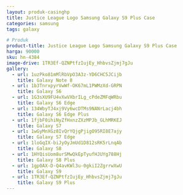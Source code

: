 ```yaml
---
layout: produk-casinghp
title: Justice League Logo Samsung Galaxy S9 Plus Case
categories: samsung
tags: galaxy

# Produk
product-title: Justice League Logo Samsung Galaxy S9 Plus Case
harga: 90000
sku: hn-4384
image-drive: 1TR3Ef-QZNPtfzIujEy_HhbvsZjmj7gJu
gallery:
  - url: 1uzPko81mMlRbVpO3A3z-YD6CHC5JCijb
    title: Galaxy Note 8
  - url: 1b3TnrxpyrVwWf-OK67mL1PWMzXd-GRPN
    title: Galaxy S6
  - url: 1G3sXU9FU4vXwVXbrILg_cPdeZMFqWRbu
    title: Galaxy S6 Edge
  - url: 134WbyTJ4xj9Vy6wcDTMs9NANrLacj4bh
    title: Galaxy S6 Edge Plus
  - url: 1fjbF0ihiNyZfHxnzZXzMPJb_GLhMRKEJ
    title: Galaxy S7
  - url: 1wGyMnXGz8IvQrYQjgPjigO95RI8E7ajy
    title: Galaxy S7 Edge
  - url: 1loGqIX-biJyOyJmUd1D812sRK5rLnqAb
    title: Galaxy S8
  - url: 1HYQisUom8urSMwQkEpTyufHJUYg788Hj
    title: Galaxy S8 Plus
  - url: 1gp0AX-D-Q4avKWl3u-0gkiI2ZgrrwXwU
    title: Galaxy S9
  - url: 1TR3Ef-QZNPtfzIujEy_HhbvsZjmj7gJu
    title: Galaxy S9 Plus
---
```

